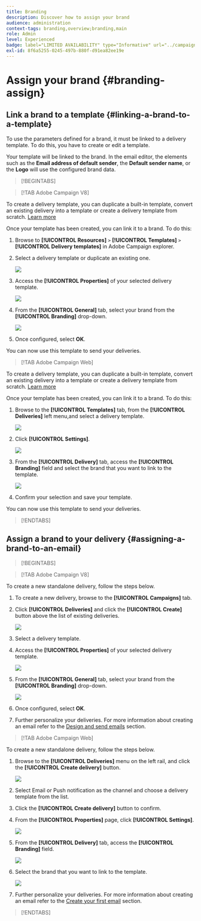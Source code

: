 ```yaml
---
title: Branding
description: Discover how to assign your brand
audience: administration
context-tags: branding,overview;branding,main
role: Admin
level: Experienced
badge: label="LIMITED AVAILABILITY" type="Informative" url="../campaign-standard-migration-home.md" tooltip="Restricted to Campaign Standard migrated users"
exl-id: 8f6a5255-0245-497b-880f-d91ea82ee19e
---
```

# Assign your brand {#branding-assign}

## Link a brand to a template {#linking-a-brand-to-a-template}

To use the parameters defined for a brand, it must be linked to a delivery template. To do this, you have to create or edit a template.

Your template will be linked to the brand. In the email editor, the elements such as the **Email address of default sender**, the **Default sender name**, or the **Logo** will use the configured brand data.

>[!BEGINTABS]

>[!TAB Adobe Campaign V8]

To create a delivery template, you can duplicate a built-in template, convert an existing delivery into a template or create a delivery template from scratch. [Learn more](https://experienceleague.adobe.com/en/docs/campaign/campaign-v8/send/create-templates)

Once your template has been created, you can link it to a brand. To do this:

1. Browse to **[!UICONTROL Resources]** `>` **[!UICONTROL Templates]** `>` **[!UICONTROL Delivery templates]** in Adobe Campaign explorer.

1. Select a delivery template or duplicate an existing one.

    ![](assets/branding_assign_V8_1.png)

1. Access the **[!UICONTROL Properties]** of your selected delivery template.

    ![](assets/branding_assign_V8_2.png)

1. From the **[!UICONTROL General]** tab, select your brand from the **[!UICONTROL Branding]** drop-down.

    ![](assets/branding_assign_V8_3.png)

1. Once configured, select **OK**.

You can now use this template to send your deliveries.

>[!TAB Adobe Campaign Web]

To create a delivery template, you can duplicate a built-in template, convert an existing delivery into a template or create a delivery template from scratch. [Learn more](https://experienceleague.adobe.com/en/docs/campaign-web/v8/msg/delivery-template)

Once your template has been created, you can link it to a brand. To do this:

1. Browse to the **[!UICONTROL Templates]** tab, from the **[!UICONTROL Deliveries]** left menu,and select a delivery template.

    ![](assets/branding_assign_web_1.png)

1. Click **[!UICONTROL Settings]**.

    ![](assets/branding_assign_web_2.png)

1. From the **[!UICONTROL Delivery]** tab, access the **[!UICONTROL Branding]** field and select the brand that you want to link to the template.

    ![](assets/branding_assign_web_3.png)

1. Confirm your selection and save your template.

You can now use this template to send your deliveries.

>[!ENDTABS]

## Assign a brand to your delivery {#assigning-a-brand-to-an-email}

>[!BEGINTABS]

>[!TAB Adobe Campaign V8]

To create a new standalone delivery, follow the steps below.

1. To create a new delivery, browse to the **[!UICONTROL Campaigns]** tab.

1. Click **[!UICONTROL Deliveries]** and click the **[!UICONTROL Create]** button above the list of existing deliveries.

    ![](assets/branding_assign_V8_4.png)

1. Select a delivery template.

1. Access the **[!UICONTROL Properties]** of your selected delivery template.

    ![](assets/branding_assign_V8_5.png)

1. From the **[!UICONTROL General]** tab, select your brand from the **[!UICONTROL Branding]** drop-down.

    ![](assets/branding_assign_V8_6.png)

1. Once configured, select **OK**.

1. Further personalize your deliveries. For more information about creating an email refer to the [Design and send emails](https://experienceleague.adobe.com/en/docs/campaign-web/v8/msg/email/create-email) section.

>[!TAB Adobe Campaign Web]

To create a new standalone delivery, follow the steps below.

1. Browse to the **[!UICONTROL Deliveries]** menu on the left rail, and click the **[!UICONTROL Create delivery]** button.

    ![](assets/branding_assign_web_4.png)

1. Select Email or Push notification as the channel and choose a delivery template from the list.

1. Click the **[!UICONTROL Create delivery]** button to confirm.

1. From the **[!UICONTROL Properties]** page, click **[!UICONTROL Settings]**.

    ![](assets/branding_assign_web_5.png)

1. From the **[!UICONTROL Delivery]** tab, access the **[!UICONTROL Branding]** field.

    ![](assets/branding_assign_web_6.png)

1. Select the brand that you want to link to the template.

    ![](assets/branding_assign_web_7.png)

1. Further personalize your deliveries. For more information about creating an email refer to the [Create your first email](https://experienceleague.adobe.com/en/docs/campaign-web/v8/msg/email/create-email) section.

>[!ENDTABS]

